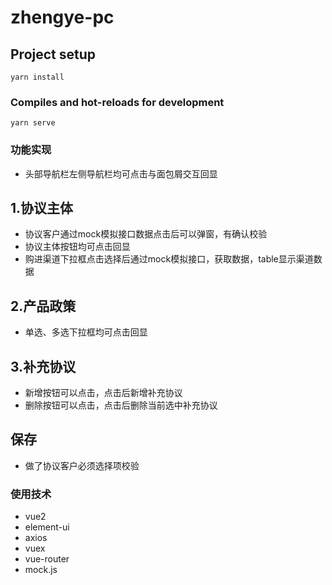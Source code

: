 # zhengye-pc

## Project setup
```
yarn install
```

### Compiles and hot-reloads for development
```
yarn serve
```
### 功能实现
- 头部导航栏左侧导航栏均可点击与面包屑交互回显

## 1.协议主体
- 协议客户通过mock模拟接口数据点击后可以弹窗，有确认校验
- 协议主体按钮均可点击回显
- 购进渠道下拉框点击选择后通过mock模拟接口，获取数据，table显示渠道数据

## 2.产品政策
- 单选、多选下拉框均可点击回显

## 3.补充协议
- 新增按钮可以点击，点击后新增补充协议
- 删除按钮可以点击，点击后删除当前选中补充协议

## 保存
- 做了协议客户必须选择项校验

### 使用技术
- vue2
- element-ui
- axios
- vuex
- vue-router
- mock.js
